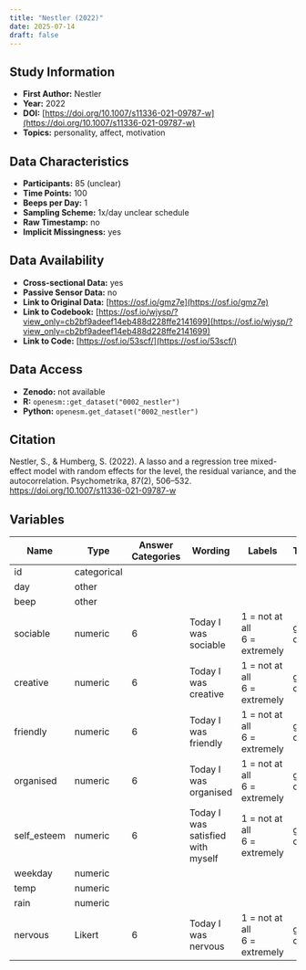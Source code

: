 ```yaml
---
title: "Nestler (2022)"
date: 2025-07-14
draft: false
---
```



## Study Information

- **First Author:** Nestler
- **Year:** 2022
- **DOI:** [https://doi.org/10.1007/s11336-021-09787-w](https://doi.org/10.1007/s11336-021-09787-w)
- **Topics:** personality, affect, motivation

## Data Characteristics

- **Participants:** 85 (unclear)
- **Time Points:** 100
- **Beeps per Day:** 1
- **Sampling Scheme:** 1x/day unclear schedule
- **Raw Timestamp:** no
- **Implicit Missingness:** yes

## Data Availability

- **Cross-sectional Data:** yes
- **Passive Sensor Data:** no
- **Link to Original Data:** [https://osf.io/gmz7e](https://osf.io/gmz7e)
- **Link to Codebook:** [https://osf.io/wjysp/?view_only=cb2bf9adeef14eb488d228ffe2141699](https://osf.io/wjysp/?view_only=cb2bf9adeef14eb488d228ffe2141699)
- **Link to Code:** [https://osf.io/53scf/](https://osf.io/53scf/)

## Data Access

- **Zenodo:** not available
- **R:** `openesm::get_dataset("0002_nestler")`
- **Python:** `openesm.get_dataset("0002_nestler")`



## Citation

Nestler, S., & Humberg, S. (2022). A lasso and a regression tree mixed-effect model with random effects for the level, the residual variance, and the autocorrelation. Psychometrika, 87(2), 506–532. https://doi.org/10.1007/s11336-021-09787-w




## Variables

| Name | Type | Answer Categories | Wording | Labels | Transformation | Source | Assessment Type | Construct | Comments |
|------|------|------------------|---------|--------|----------------|--------|----------------|----------|----------|
| id | categorical |  |  |  |  |  | Daily |  |  |
| day | other |  |  |  |  |  | Daily |  |  |
| beep | other |  |  |  |  |  | Daily |  |  |
| sociable | numeric | 6 | Today I was sociable | 1 = not at all<br>6 = extremely | grand-mean centered |  | Daily |  |  |
| creative | numeric | 6 | Today I was creative | 1 = not at all<br>6 = extremely | grand-mean centered |  | Daily |  |  |
| friendly | numeric | 6 | Today I was friendly | 1 = not at all<br>6 = extremely | grand-mean centered |  | Daily |  |  |
| organised | numeric | 6 | Today I was organised | 1 = not at all<br>6 = extremely | grand-mean centered |  | Daily |  |  |
| self_esteem | numeric | 6 | Today I was satisfied with myself | 1 = not at all<br>6 = extremely | grand-mean centered | Rosenberg Self-Esteem Scale | Daily |  |  |
| weekday | numeric |  |  |  |  |  | Daily |  |  |
| temp | numeric |  |  |  |  |  | Daily |  |  |
| rain | numeric |  |  |  |  |  | Daily |  |  |
| nervous | Likert | 6 | Today I was nervous | 1 = not at all<br>6 = extremely | grand-mean centered |  | Daily |  |  |
